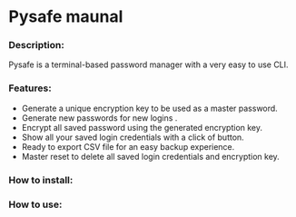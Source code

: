 # Pysafe maunal
### Description:
Pysafe is a terminal-based password manager with a very easy to use CLI.
### Features:
* Generate a unique encryption key to be used as a master password.
* Generate new passwords for new logins .
* Encrypt all saved password using the generated encryption key.
* Show all your saved login credentials with a click of button.
* Ready to export CSV file for an easy backup experience.
* Master reset to delete all saved login credentials and encryption key.
### How to install:

### How to use:


